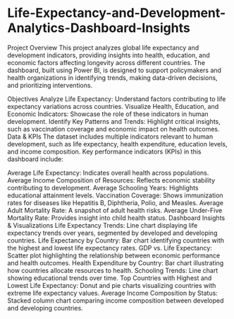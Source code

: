# Life-Expectancy-and-Development-Analytics-Dashboard-Insights


Project Overview
This project analyzes global life expectancy and development indicators, providing insights into health, education, and economic factors affecting longevity across different countries. The dashboard, built using Power BI, is designed to support policymakers and health organizations in identifying trends, making data-driven decisions, and prioritizing interventions.

Objectives
Analyze Life Expectancy: Understand factors contributing to life expectancy variations across countries.
Visualize Health, Education, and Economic Indicators: Showcase the role of these indicators in human development.
Identify Key Patterns and Trends: Highlight critical insights, such as vaccination coverage and economic impact on health outcomes.
Data & KPIs
The dataset includes multiple indicators relevant to human development, such as life expectancy, health expenditure, education levels, and income composition. Key performance indicators (KPIs) in this dashboard include:

Average Life Expectancy: Indicates overall health across populations.
Average Income Composition of Resources: Reflects economic stability contributing to development.
Average Schooling Years: Highlights educational attainment levels.
Vaccination Coverage: Shows immunization rates for diseases like Hepatitis B, Diphtheria, Polio, and Measles.
Average Adult Mortality Rate: A snapshot of adult health risks.
Average Under-Five Mortality Rate: Provides insight into child health status.
Dashboard Insights & Visualizations
Life Expectancy Trends: Line chart displaying life expectancy trends over years, segmented by developed and developing countries.
Life Expectancy by Country: Bar chart identifying countries with the highest and lowest life expectancy rates.
GDP vs. Life Expectancy: Scatter plot highlighting the relationship between economic performance and health outcomes.
Health Expenditure by Country: Bar chart illustrating how countries allocate resources to health.
Schooling Trends: Line chart showing educational trends over time.
Top Countries with Highest and Lowest Life Expectancy: Donut and pie charts visualizing countries with extreme life expectancy values.
Average Income Composition by Status: Stacked column chart comparing income composition between developed and developing countries.
